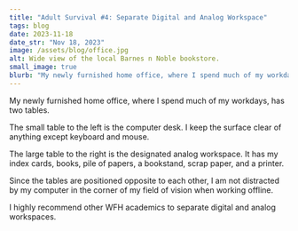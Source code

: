 ```yaml
---
title: "Adult Survival #4: Separate Digital and Analog Workspace"
tags: blog
date: 2023-11-18
date_str: "Nov 18, 2023"
image: /assets/blog/office.jpg
alt: Wide view of the local Barnes n Noble bookstore. 
small_image: true
blurb: "My newly furnished home office, where I spend much of my workdays, has two tables."
---
```


My newly furnished home office, where I spend much of my workdays, has two tables. 

The small table to the left is the computer desk. I keep the surface clear of anything except keyboard and mouse. 

The large table to the right is the designated analog workspace. It has my index cards, books, pile of papers, a bookstand, scrap paper, and a printer. 

Since the tables are positioned opposite to each other, I am not distracted by my computer in the corner of my field of vision when working offline. 

I highly recommend other WFH academics to separate digital and analog workspaces. 